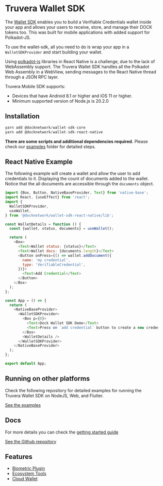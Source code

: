 # Truvera Wallet SDK

The [Wallet SDK](https://github.com/docknetwork/react-native-sdk) enables you to build a Verifiable Credentials wallet inside your app and allows your users to receive, store, and manage their DOCK tokens too. This was built for mobile applications with added support for Polkadot-JS.

To use the wallet-sdk, all you need to do is wrap your app in a `WalletSDKProvider` and start building your wallet.

Using [polkadot-js](https://polkadot.js.org/) libraries in React Native is a challenge, due to the lack of WebAssembly support.
The Truvera Wallet SDK handles all the Polkadot Web Assembly in a WebView, sending messages to the React Native thread through a JSON RPC layer.

Truvera Mobile SDK supports:
- Devices that have Android 8.1 or higher and iOS 11 or higher.
- Minimum supported version of Node.js is 20.2.0

## Installation
```js
yarn add @docknetwork/wallet-sdk-core
yarn add @docknetwork/wallet-sdk-react-native

```
**There are some scripts and additional dependencies required.**
Please check our [examples](/examples) folder for detailed steps.

## React Native Example
The following example will create a wallet and allow the user to add credentials to it. Displaying the count of documents added to the wallet.
Notice that the all documents are accessible through the `documents` object.

```js
import {Box, Button, NativeBaseProvider, Text} from 'native-base';
import React, {useEffect} from 'react';
import {
  WalletSDKProvider,
  useWallet,
} from '@docknetwork/wallet-sdk-react-native/lib';

const WalletDetails = function () {
  const {wallet, status, documents} = useWallet();

  return (
    <Box>
      <Text>Wallet status: {status}</Text>
      <Text>Wallet docs: {documents.length}</Text>
      <Button onPress={() => wallet.addDocument({
        name: 'my credential',
        type: 'VerifiableCredential',
      })}>
        <Text>Add Credential</Text>
      </Button>
    </Box>
  );
};

const App = () => {
  return (
    <NativeBaseProvider>
      <WalletSDKProvider>
        <Box p={8}>
          <Text>Dock Wallet SDK Demo</Text>
          <Text>Press on `add credential` button to create a new credential</Text>
        </Box>
        <WalletDetails />
      </WalletSDKProvider>
    </NativeBaseProvider>
  );
};

export default App;

```

## Running on other platforms

Check the following repository for detailed examples for running the Truvera Wallet SDK on NodeJS, Web, and Flutter.

[See the examples](https://github.com/docknetwork/react-native-sdk/tree/master/examples)


## Docs

For more details you can check the [getting started guide](https://github.com/docknetwork/react-native-sdk/blob/master/docs/getting-started.md)

[See the Github repository](https://docknetwork.github.io/react-native-sdk/)

## Features
- [Biometric Plugin](https://github.com/docknetwork/react-native-sdk/blob/master/docs/biometric-plugin.md)
- [Ecosystem Tools](https://github.com/docknetwork/react-native-sdk/blob/master/docs/ecosystem-tools.md)
- [Cloud Wallet](https://github.com/docknetwork/react-native-sdk/blob/master/docs/cloud-wallet.md)
